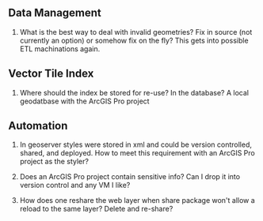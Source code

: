 
## Data Management

1. What is the best way to deal with invalid geometries?  Fix in source (not currently an option) or somehow fix on the fly?  This gets into possible ETL machinations again.

## Vector Tile Index 

1. Where should the index be stored for re-use?  In the database?  A local geodatbase with the ArcGIS Pro project


## Automation 

1. In geoserver styles were stored in xml and could be version controlled, shared, and deployed.  How to meet this requirement with an ArcGIS Pro project as the styler?

2. Does an ArcGIS Pro project contain sensitive info?  Can I drop it into version control and any VM I like?

3. How does one reshare the web layer when share package won't allow a reload to the same layer?  Delete and re-share?

